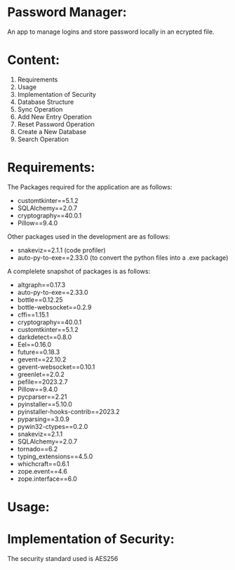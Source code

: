 # Password Manager:

An app to manage logins and store password locally in an ecrypted file.

# Content:
1. Requirements
2. Usage
3. Implementation of Security
4. Database Structure
5. Sync Operation
6. Add New Entry Operation
7. Reset Password Operation
8. Create a New Database
9. Search Operation

# Requirements:

The Packages required for the application are as follows:

- customtkinter==5.1.2
- SQLAlchemy==2.0.7
- cryptography==40.0.1
- Pillow==9.4.0

Other packages used in the development are as follows:

- snakeviz==2.1.1 (code profiler)
- auto-py-to-exe==2.33.0  (to convert the python files into a .exe package)

A complelete snapshot of packages is as follows:

- altgraph==0.17.3
- auto-py-to-exe==2.33.0 
- bottle==0.12.25        
- bottle-websocket==0.2.9
- cffi==1.15.1
- cryptography==40.0.1
- customtkinter==5.1.2
- darkdetect==0.8.0
- Eel==0.16.0
- future==0.18.3
- gevent==22.10.2
- gevent-websocket==0.10.1
- greenlet==2.0.2
- pefile==2023.2.7
- Pillow==9.4.0
- pycparser==2.21
- pyinstaller==5.10.0
- pyinstaller-hooks-contrib==2023.2
- pyparsing==3.0.9
- pywin32-ctypes==0.2.0
- snakeviz==2.1.1
- SQLAlchemy==2.0.7
- tornado==6.2
- typing_extensions==4.5.0
- whichcraft==0.6.1
- zope.event==4.6
- zope.interface==6.0


# Usage:

# Implementation of Security:

The security standard used is AES256

